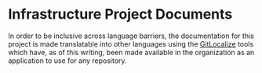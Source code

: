 <!--
 Copyright (C) 2022 Innovate for Vegas Foundation
 
 This file is part of ov-infrastructure.
 
 ov-infrastructure is free software: you can redistribute it and/or modify
 it under the terms of the GNU General Public License as published by
 the Free Software Foundation, either version 3 of the License, or
 (at your option) any later version.
 
 ov-infrastructure is distributed in the hope that it will be useful,
 but WITHOUT ANY WARRANTY; without even the implied warranty of
 MERCHANTABILITY or FITNESS FOR A PARTICULAR PURPOSE.  See the
 GNU General Public License for more details.
 
 You should have received a copy of the GNU General Public License
 along with ov-infrastructure.  If not, see <http://www.gnu.org/licenses/>.
-->

# Infrastructure Project Documents

In order to be inclusive across language barriers, the documentation for this project is made translatable into other languages using the [GitLocalize](https://gitlocalize.com/) tools which have, as of this writing, been made available in the organization as an application to use for any repository.
